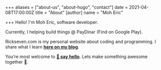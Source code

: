 +++
aliases = ["about-us", "about-hugo", "contact"]
date = 2021-04-08T17:00:00Z
title = "About"
[author]
name = "Moh Eric"

+++
Hello! I'm Moh Eric, software developer. 

Currently, I helping build things @ PayDinar (Find on Google Play).

Rickseven.com is my personal website about coding and programming. I share what I learn [**here on my blog**](https://rickseven.netlify.app/posts).

You’re most welcome to [**💌 say hello**](mailto:maseric7@gmail.com). Lets make something awesome together 🙂.